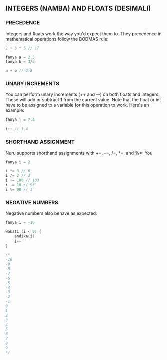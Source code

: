 ## INTEGERS (NAMBA) AND FLOATS (DESIMALI)

### PRECEDENCE

Integers and floats work the way you'd expect them to. They precedence in mathematical operations follow the BODMAS rule:

```go
2 + 3 * 5 // 17

fanya a = 2.5
fanya b = 3/5

a + b // 2.8
```

### UNARY INCREMENTS

You can perform unary increments (++ and --) on both floats and integers. These will add or subtract 1 from the current value. Note that the float or int have to be assigned to a variable for this operation to work. Here's an example:

```go
fanya i = 2.4

i++ // 3.4
```

### SHORTHAND ASSIGNMENT

Nuru supports shorthand assignments with +=, -=, /=, *=, and %=:
You
```go
fanya i = 2

i *= 3 // 6
i /= 2 // 3
i += 100 // 103
i -= 10 // 93
i %= 90 // 3
```

### NEGATIVE NUMBERS

Negative numbers also behave as expected:

```go
fanya i = -10

wakati (i < 0) {
    andika(i)
    i++
}

/*
-10
-9
-8
-7
-6
-5
-4
-3
-2
-1
0
1
2
3
4
5
6
7
8
9 
*/
```
